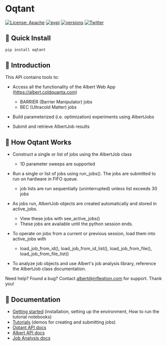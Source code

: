 # Oqtant

[![License: Apache](https://img.shields.io/badge/License-Apache-yellow.svg)](https://opensource.org/licenses/Apache-2.0)
[![pypi](https://img.shields.io/pypi/v/bert-schemas.svg)](https://pypi.python.org/pypi/bert-schemas)
[![versions](https://img.shields.io/pypi/pyversions/bert-schemas.svg)](https://pypi.python.org/pypi/bert-schemas)
[![Twitter](https://img.shields.io/twitter/url/https/twitter.com/Infleqtion.svg?style=social&label=Follow%20%40Infleqtion)](https://twitter.com/Infleqtion)

## 🚀 Quick Install

```python
pip install oqtant
```

## 🧭 Introduction

This API contains tools to:

- Access all the functionality of the Albert Web App (https://albert.coldquanta.com)

  - BARRIER (Barrier Manipulator) jobs
  - BEC (Ultracold Matter) jobs

- Build parameterized (i.e. optimization) experiments using AlbertJobs

- Submit and retrieve AlbertJob results

## 🤖 How Oqtant Works

- Construct a single or list of jobs using the AlbertJob class

  - 1D parameter sweeps are supported

- Run a single or list of jobs using run_jobs(). The jobs are submitted to run on hardware in FIFO queue.

  - job lists are run sequentially (uninterrupted) unless list exceeds 30 jobs

- As jobs run, AlbertJob objects are created automatically and stored in active_jobs.

  - View these jobs with see_active_jobs()
  - These jobs are available until the python session ends.

- To operate on jobs from a current or previous session, load them into active_jobs with

  - load_job_from_id(), load_job_from_id_list(), load_job_from_file(), load_job_from_file_list()

- To analyze job objects and use Albert's job analysis library, reference the AlbertJob class documentation.

Need help? Found a bug? Contact <albert@infleqtion.com> for support. Thank you!

## 📓 Documentation

- [Getting started](https://https://gitlab.com/coldquanta/albert/oqtant/documentation/INSTALL.md) (installation, setting up the environment, How to run the tutorial notebooks)
- [Tutorials](https://https://gitlab.com/coldquanta/albert/oqtant/documentation/tutorials/tutorials.md) (demos for creating and submitting jobs)
- [Oqtant API docs](https://https://gitlab.com/coldquanta/albert/oqtant/documentation/oqtant_api_docs.md)
- [Albert API docs](https://https://gitlab.com/coldquanta/albert/oqtant/documentation/albert_api_docs.md)
- [Job Analysis docs](https://https://gitlab.com/coldquanta/albert/oqtant/documentation/job_analysis_docs.md)
